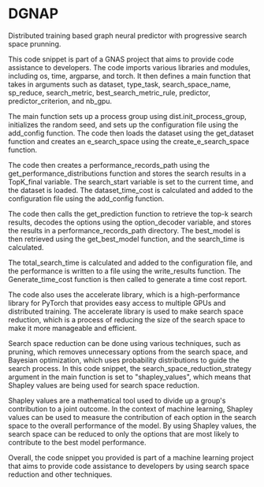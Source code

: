 # DGNAP
 Distributed training based graph neural predictor with progressive search space prunning.


This code snippet is part of a GNAS project that aims to provide code assistance to developers. The code imports various libraries and modules, including os, time, argparse, and torch. It then defines a main function that takes in arguments such as dataset, type_task, search_space_name, sp_reduce, search_metric, best_search_metric_rule, predictor, predictor_criterion, and nb_gpu.

The main function sets up a process group using dist.init_process_group, initializes the random seed, and sets up the configuration file using the add_config function. The code then loads the dataset using the get_dataset function and creates an e_search_space using the create_e_search_space function.

The code then creates a performance_records_path using the get_performance_distributions function and stores the search results in a TopK_final variable. The search_start variable is set to the current time, and the dataset is loaded. The dataset_time_cost is calculated and added to the configuration file using the add_config function.

The code then calls the get_prediction function to retrieve the top-k search results, decodes the options using the option_decoder variable, and stores the results in a performance_records_path directory. The best_model is then retrieved using the get_best_model function, and the search_time is calculated.

The total_search_time is calculated and added to the configuration file, and the performance is written to a file using the write_results function. The Generate_time_cost function is then called to generate a time cost report.

The code also uses the accelerate library, which is a high-performance library for PyTorch that provides easy access to multiple GPUs and distributed training. The accelerate library is used to make search space reduction, which is a process of reducing the size of the search space to make it more manageable and efficient.

Search space reduction can be done using various techniques, such as pruning, which removes unnecessary options from the search space, and Bayesian optimization, which uses probability distributions to guide the search process. In this code snippet, the search_space_reduction_strategy argument in the main function is set to "shapley_values", which means that Shapley values are being used for search space reduction.

Shapley values are a mathematical tool used to divide up a group's contribution to a joint outcome. In the context of machine learning, Shapley values can be used to measure the contribution of each option in the search space to the overall performance of the model. By using Shapley values, the search space can be reduced to only the options that are most likely to contribute to the best model performance.

Overall, the code snippet you provided is part of a machine learning project that aims to provide code assistance to developers by using search space reduction and other techniques.
